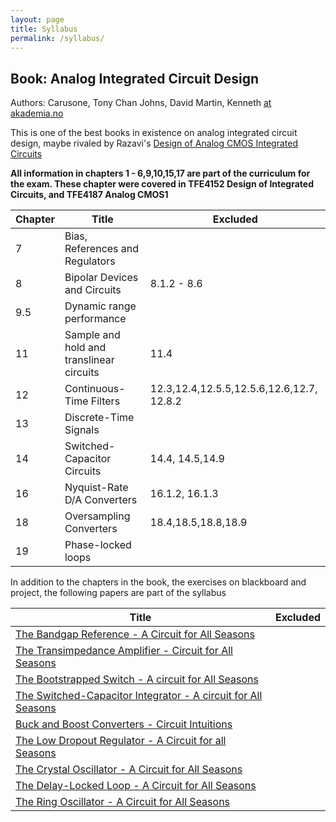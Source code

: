 ```yaml
---
layout: page 
title: Syllabus
permalink: /syllabus/ 
---
```




## Book: Analog Integrated Circuit Design
Authors: Carusone, Tony Chan Johns, David Martin, Kenneth [at akademia.no](https://www.akademika.no/analog-integrated-circuit-design/carusone-tony-chan/johns-david/martin-kenneth/9781118092330)

This is one of the best books in
existence on analog integrated circuit design, maybe rivaled by Razavi's [Design of Analog CMOS Integrated Circuits](https://www.amazon.com/Design-Analog-CMOS-Integrated-Circuits/dp/0072380322)

**All information in chapters 1 - 6,9,10,15,17 are part of the curriculum for the
exam. These chapter were covered in TFE4152 Design of Integrated Circuits, and
TFE4187 Analog CMOS1**

| Chapter | Title                                    | Excluded                                          |
|---------|------------------------------------------|---------------------------------------------------|
| 7       | Bias, References and Regulators          |                                                   |
| 8       | Bipolar Devices and Circuits             | 8.1.2 - 8.6                                       |
| 9.5     | Dynamic range performance                |                                                   |
| 11      | Sample and hold and translinear circuits | 11.4                                              |
| 12      | Continuous-Time Filters                  | 12.3,12.4,12.5.5,12.5.6,12.6,12.7, 12.8.2 |
| 13      | Discrete-Time Signals                    |                                                   |
| 14      | Switched-Capacitor Circuits              | 14.4, 14.5,14.9                                   |
| 16      | Nyquist-Rate D/A Converters              | 16.1.2, 16.1.3                                    |
| 18      | Oversampling Converters                  | 18.4,18.5,18.8,18.9                               |
| 19      | Phase-locked loops                       |                                                   |

In addition to the chapters in the book, the exercises on blackboard and project, the following papers are part of the
syllabus

| Title                                                                                                         | Excluded |
|---------------------------------------------------------------------------------------------------------------|----------|
| [The Bandgap Reference - A Circuit for All Seasons](https://ieeexplore.ieee.org/document/7559954)             |          |
| [The Transimpedance Amplifier - Circuit for All Seasons](https://ieeexplore.ieee.org/document/8635350)        |          |
| [The Bootstrapped Switch - A circuit for All Seasons](https://ieeexplore.ieee.org/document/7258484)           |          |
| [The Switched-Capacitor Integrator - A circuit for All Seasons](https://ieeexplore.ieee.org/document/7829485) |          |
| [Buck and Boost Converters - Circuit Intuitions](https://ieeexplore.ieee.org/document/9622191)                |          |
| [The Low Dropout Regulator - A Circuit for all Seasons](https://ieeexplore.ieee.org/document/8741287)         |          |
| [The Crystal Oscillator - A Circuit for All Seasons](https://ieeexplore.ieee.org/document/7954123)            |          |
| [The Delay-Locked Loop - A Circuit for All Seasons ](https://ieeexplore.ieee.org/document/8447468)            |          |
| [The Ring Oscillator - A Circuit for All Seasons ](https://ieeexplore.ieee.org/document/8901474)              |          |


